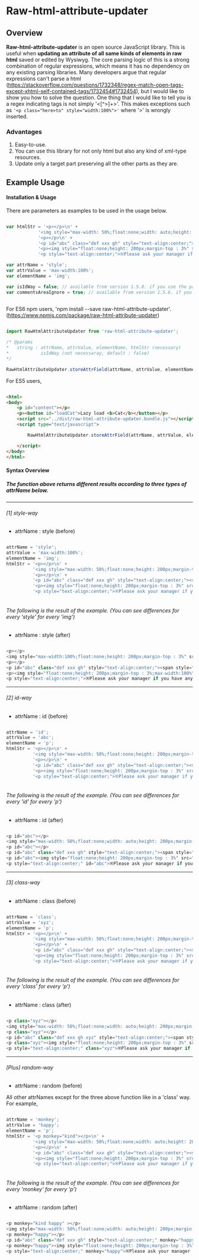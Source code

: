 # Raw-html-attribute-updater

## Overview

**Raw-html-attribute-updater** is an open source JavaScript library. 
This is useful when **updating an attribute of all same kinds of elements in raw html** saved or edited by Wysiwyg. 
The core parsing logic of this is a strong combination of regular expressions, which means it has no dependency on any existing parsing
libraries. Many developers argue that regular expressions can't parse a html (https://stackoverflow.com/questions/1732348/regex-match-open-tags-except-xhtml-self-contained-tags/1732454#1732454), but I would like to show you how to solve the question. One thing that I would like to tell you is a regex indicating tags is not simply '<[^>]+>'. This makes exceptions such as ```'<p class="here>to" style="width:100%">'``` where '>' is wrongly inserted. 

### Advantages

1) Easy-to-use.
2) You can use this library for not only html but also any kind of xml-type resources.
3) Update only a target part preserving all the other parts as they are. 
 
## Example Usage

#### Installation & Usage

There are parameters as examples to be used in the usage below.

``` javascript

var htmlStr = '<p></p>\n' +
            '<img style="max-width: 50%;float:none;width: auto;height: 200px;margin-top : 3%" src="/image/showWorkOrderImg?fileName=12345.png" alt="undefined"/>\n' +
            '<p></p>\n' +
            '<p id="abc" class="def xxx gh" style="text-align:center;"><span style="color: rgb(127,127,127);">Please align the paper to the left.</span>&nbsp;</p>\n' +
            '<p><img style="float:none;height: 200px;margin-top : 3%" src="/image/showWorkOrderImg?fileName=123456.png" alt="undefined"/></p>\n' +
            '<p style="text-align:center;">※Please ask your manager if you have any issues! ※&nbsp;&nbsp;&nbsp;&nbsp;</p>';

var attrName = 'style';
var attrValue = 'max-width:100%';
var elementName = 'img';

var isIdWay = false; // available from version 1.5.0. if you use the parameter, this enables 'overwriting previous attribute values' regardless of what kind of 'attrName'. (default : false)
var commentsAreaIgnore = true; // available from version 1.5.6. if you use the parameter, this enables 'updating only parts not in comments'. (default : true)
	
```

For ES6 npm users, 'npm install --save raw-html-attribute-updater'.
(https://www.npmjs.com/package/raw-html-attribute-updater)

``` javascript

import RawHtmlAttributeUpdater from 'raw-html-attribute-updater';

/* @params 
*   string : attrName, attrValue, elementName, htmlStr (necessary)
*            isIdWay (not necessaray, default : false)
*/

RawHtmlAttributeUpdater.storeAttrField(attrName, attrValue, elementName, htmlStr)  // returns htmlStr that has been updated with elementName, attrName, attrValue.

```

For ES5 users,

``` html

<html>
<body>
	<p id="content"></p>
	<p><button id="loadCat">Lazy load <b>Cat</b></button></p>
	<script src="../dist/raw-html-attribute-updater.bundle.js"></script>
	<script type="text/javascript">

        RawHtmlAttributeUpdater.storeAttrField(attrName, attrValue, elementName, htmlStr); // Returns htmlStr that has been updated with elementName, attrName, attrValue.

	</script>
</body>
</html>

```

#### Syntax Overview

##### The function above returns different results according to **three types of attrName** below.

***

###### [1] style-way

- attrName : style (before)

``` javascript

attrName = 'style';
attrValue = 'max-width:100%';
elementName = 'img';
htmlStr = '<p></p>\n' +
          '<img style="max-width: 50%;float:none;height: 200px;margin-top : 3%" src="/image/showWorkOrderImg?fileName=12345.png" alt="undefined"/>\n' +
          '<p></p>\n' +
          '<p id="abc" class="def xxx gh" style="text-align:center;"><span style="color: rgb(127,127,127);">Please align the paper to the left.</span>&nbsp;</p>\n' +
          '<p><img style="float:none;height: 200px;margin-top : 3%" src="/image/showWorkOrderImg?fileName=123456.png" alt="undefined"/></p>\n' +
          '<p style="text-align:center;">※Please ask your manager if you have any issues! ※&nbsp;&nbsp;&nbsp;&nbsp;</p>';
        
```

###### The following is the result of the example. (You can see differences for every 'style' for every 'img') 

- attrName : style (after)

``` javascript

<p></p>
<img style="max-width:100%;float:none;height: 200px;margin-top : 3%" src="/image/showWorkOrderImg?fileName=12345.png" alt="undefined"/>
<p></p>
<p id="abc" class="def xxx gh" style="text-align:center;"><span style="color: rgb(127,127,127);">Please align the paper to the left.</span>&nbsp;</p>
<p><img style="float:none;height: 200px;margin-top : 3%;max-width:100%"  src="/image/showWorkOrderImg?fileName=123456.png" alt="undefined"/></p>
<p style="text-align:center;">※Please ask your manager if you have any issues! ※&nbsp;&nbsp;&nbsp;&nbsp;</p>

```

***

###### [2] id-way

- attrName : id (before)

``` javascript

attrName = 'id';
attrValue = 'abc';
elementName = 'p';
htmlStr = '<p></p>\n' +
          '<img style="max-width: 50%;float:none;height: 200px;margin-top : 3%" src="/image/showWorkOrderImg?fileName=12345.png" alt="undefined"/>\n' +
          '<p></p>\n' +
          '<p id="abc" class="def xxx gh" style="text-align:center;"><span style="color: rgb(127,127,127);">Please align the paper to the left.</span>&nbsp;</p>\n' +
          '<p><img style="float:none;height: 200px;margin-top : 3%" src="/image/showWorkOrderImg?fileName=123456.png" alt="undefined"/></p>\n' +
          '<p style="text-align:center;">※Please ask your manager if you have any issues! ※&nbsp;&nbsp;&nbsp;&nbsp;</p>';
        
```

###### The following is the result of the example. (You can see differences for every 'id' for every 'p') 

- attrName : id (after)

``` javascript

<p id="abc"></p>
<img style="max-width: 50%;float:none;width: auto;height: 200px;margin-top : 3%" src="/image/showWorkOrderImg?fileName=12345.png" alt="undefined"/>
<p id="abc"></p>
<p id="abc" class="def xxx gh" style="text-align:center;"><span style="color: rgb(127,127,127);">Please align the paper to the left.</span>&nbsp;</p>
<p id="abc"><img style="float:none;height: 200px;margin-top : 3%" src="/image/showWorkOrderImg?fileName=123456.png" alt="undefined"/></p>
<p style="text-align:center;" id="abc">※Please ask your manager if you have any issues! ※&nbsp;&nbsp;&nbsp;&nbsp;</p>

```

***

###### [3] class-way

- attrName : class (before)

``` javascript

attrName = 'class';
attrValue = 'xyz';
elementName = 'p';
htmlStr = '<p></p>\n' +
          '<img style="max-width: 50%;float:none;height: 200px;margin-top : 3%" src="/image/showWorkOrderImg?fileName=12345.png" alt="undefined"/>\n' +
          '<p></p>\n' +
          '<p id="abc" class="def xxx gh" style="text-align:center;"><span style="color: rgb(127,127,127);">Please align the paper to the left.</span>&nbsp;</p>\n' +
          '<p><img style="float:none;height: 200px;margin-top : 3%" src="/image/showWorkOrderImg?fileName=123456.png" alt="undefined"/></p>\n' +
          '<p style="text-align:center;">※Please ask your manager if you have any issues! ※&nbsp;&nbsp;&nbsp;&nbsp;</p>';
        
```

###### The following is the result of the example. (You can see differences for every 'class' for every 'p') 

- attrName : class (after)

``` javascript

<p class="xyz"></p>
<img style="max-width: 50%;float:none;width: auto;height: 200px;margin-top : 3%" src="/image/showWorkOrderImg?fileName=12345.png" alt="undefined"/>
<p class="xyz"></p>
<p id="abc" class="def xxx gh xyz" style="text-align:center;"><span style="color: rgb(127,127,127);">Please align the paper to the left.</span>&nbsp;</p>
<p class="xyz"><img style="float:none;height: 200px;margin-top : 3%" src="/image/showWorkOrderImg?fileName=123456.png" alt="undefined"/></p>
<p style="text-align:center;" class="xyz">※Please ask your manager if you have any issues! ※&nbsp;&nbsp;&nbsp;&nbsp;</p>

```

***

###### [Plus] random-way

- attrName : random (before)

All other attrNames except for the three above function like in a 'class' way. 
For example,

``` javascript

attrName = 'monkey';
attrValue = 'happy';
elementName = 'p';
htmlStr = '<p monkey="kind"></p>\n' +
          '<img style="max-width: 50%;float:none;width: auto;height: 200px;margin-top : 3%" src="/image/showWorkOrderImg?fileName=12345.png" alt="undefined"/>\n' +
          '<p></p>\n' +
          '<p id="abc" class="def xxx gh" style="text-align:center;"><span style="color: rgb(127,127,127);">Please align the paper to the left.</span>&nbsp;</p>\n' +
          '<p><img style="float:none;height: 200px;margin-top : 3%" src="/image/showWorkOrderImg?fileName=123456.png" alt="undefined"/></p>\n' +
          '<p style="text-align:center;">※Please ask your manager if you have any issues! ※&nbsp;&nbsp;&nbsp;&nbsp;</p>';
        
```

###### The following is the result of the example. (You can see differences for every 'monkey' for every 'p') 

- attrName : random (after)

``` javascript

<p monkey="kind happy" ></p>
<img style="max-width: 50%;float:none;width: auto;height: 200px;margin-top : 3%" src="/image/showWorkOrderImg?fileName=12345.png" alt="undefined"/>
<p monkey="happy"></p>
<p id="abc" class="def xxx gh" style="text-align:center;" monkey="happy"><span style="color: rgb(127,127,127);">Please align the paper to the left.</span>&nbsp;</p>
<p monkey="happy"><img style="float:none;height: 200px;margin-top : 3%" src="/image/showWorkOrderImg?fileName=123456.png" alt="undefined"/></p>
<p style="text-align:center;" monkey="happy">※Please ask your manager if you have any issues! ※&nbsp;&nbsp;&nbsp;&nbsp;</p>

